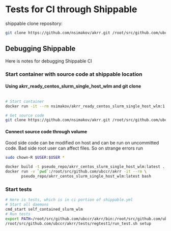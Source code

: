 # Tests for CI through Shippable

shippable clone repository:
```bash
git clone https://github.com/nsimakov/akrr.git /root/src/github.com/ubccr/akrr
```

## Debugging Shippable

Here is notes for debugging Shippable CI

### Start container with source code at shippable location
#### Using akrr_ready_centos_slurm_single_host_wlm and git clone

```bash

# Start container
docker run -it --rm nsimakov/akrr_ready_centos_slurm_single_host_wlm:1 bash

# Get source code
git clone https://github.com/nsimakov/akrr.git /root/src/github.com/ubccr/akrr
```

#### Connect source code through volume

Good side code can be modified on host and can be run on uncommitted code.
Bad side root user can affect files. So on strange errors run
 
```bash
sudo chown-R $USER:$USER *
```



```bash
docker build -t pseudo_repo/akrr_centos_slurm_single_host_wlm:latest .
docker run -v `pwd`:/root/src/github.com/ubccr/akrr -it --rm \
       pseudo_repo/akrr_centos_slurm_single_host_wlm:latest bash
```

### Start tests
```bash
# Here is tests, which is in ci portion of shippable.yml
# Start all daemons
cmd_start self_contained_slurm_wlm
# Run tests
export PATH=/root/src/github.com/ubccr/akrr/bin:/root/src/github.com/ubccr/akrr/test/bin:$PATH
/root/src/github.com/ubccr/akrr/tests/regtest1/run_test.sh setup

```
